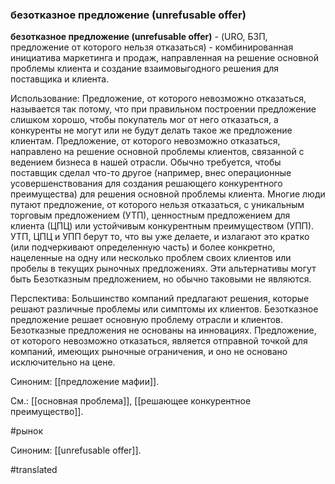 ### безотказное предложение (unrefusable offer)

**безотказное предложение (unrefusable offer)** - (URO, БЗП, предложение от которого нельзя отказаться) - комбинированная инициатива маркетинга и продаж, направленная на решение основной проблемы клиента и создание взаимовыгодного решения для поставщика и клиента.

Использование: Предложение, от которого невозможно отказаться, называется так потому, что при правильном построении предложение слишком хорошо, чтобы покупатель мог от него отказаться, а конкуренты не могут или не будут делать такое же предложение клиентам. Предложение, от которого невозможно отказаться, направлено на решение основной проблемы клиентов, связанной с ведением бизнеса в нашей отрасли. Обычно требуется, чтобы поставщик сделал что-то другое (например, внес операционные усовершенствования для создания решающего конкурентного преимущества) для решения основной проблемы клиента. Многие люди путают предложение, от которого нельзя отказаться, с уникальным торговым предложением (УТП), ценностным предложением для клиента (ЦПЦ) или устойчивым конкурентным преимуществом (УПП). УТП, ЦПЦ и УПП берут то, что вы уже делаете, и излагают это кратко (или подчеркивают определенную часть) и более конкретно, нацеленные на одну или несколько проблем своих клиентов или пробелы в текущих рыночных предложениях. Эти альтернативы могут быть Безотказным предложением, но обычно таковыми не являются.

Перспектива: Большинство компаний предлагают решения, которые решают различные проблемы или симптомы их клиентов. Безотказное предложение решает основную проблему отрасли и клиентов. Безотказные предложения не основаны на инновациях. Предложение, от которого невозможно отказаться, является отправной точкой для компаний, имеющих рыночные ограничения, и оно не основано исключительно на цене.

Синоним: [[предложение мафии]].

См.: [[основная проблема]], [[решающее конкурентное преимущество]].

#рынок

Синоним: [[unrefusable offer]].

#translated
